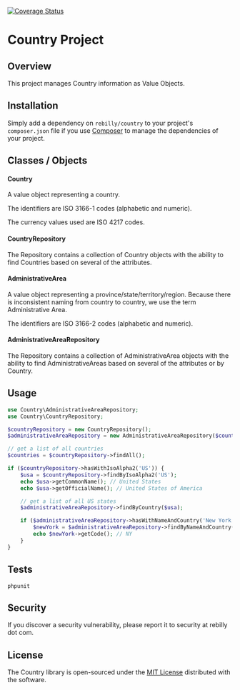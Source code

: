 [![Coverage Status](https://coveralls.io/repos/github/Rebilly/country/badge.svg?branch=master)](https://coveralls.io/github/Rebilly/country?branch=master)

# Country Project

## Overview

This project manages Country information as Value Objects.

## Installation

Simply add a dependency on `rebilly/country` to your project's `composer.json` file if you use [Composer](https://getcomposer.org/) to manage the dependencies of your project.


## Classes / Objects
#### Country

A value object representing a country.

The identifiers are ISO 3166-1 codes (alphabetic and numeric).

The currency values used are ISO 4217 codes.


#### CountryRepository

The Repository contains a collection of Country objects with the ability to find
Countries based on several of the attributes.


#### AdministrativeArea

A value object representing a province/state/territory/region.
Because there is inconsistent naming from country to country, we use the term
Administrative Area.

The identifiers are ISO 3166-2 codes (alphabetic and numeric).


#### AdministrativeAreaRepository

The Repository contains a collection of AdministrativeArea objects with the ability
to find AdministrativeAreas based on several of the attributes or by Country.


## Usage
```php
use Country\AdministrativeAreaRepository;
use Country\CountryRepository;

$countryRepository = new CountryRepository();
$administrativeAreaRepository = new AdministrativeAreaRepository($countryRepository);

// get a list of all countries
$countries = $countryRepository->findAll();

if ($countryRepository->hasWithIsoAlpha2('US')) {
    $usa = $countryRepository->findByIsoAlpha2('US');
    echo $usa->getCommonName(); // United States
    echo $usa->getOfficialName(); // United States of America

    // get a list of all US states
    $administrativeAreaRepository->findByCountry($usa);

    if ($administrativeAreaRepository->hasWithNameAndCountry('New York', $usa)) {
        $newYork = $administrativeAreaRepository->findByNameAndCountry('New York', $usa);
        echo $newYork->getCode(); // NY
    }
}
```

## Tests

```
phpunit
```

## Security

If you discover a security vulnerability, please report it to security at rebilly dot com.

## License

The Country library is open-sourced under the [MIT License](./LICENSE) distributed with the software. 
